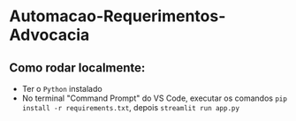 # Automacao-Requerimentos-Advocacia

## Como rodar localmente:
- Ter o `Python` instalado
- No terminal "Command Prompt" do VS Code, executar os comandos `pip install -r requirements.txt`, depois `streamlit run app.py`